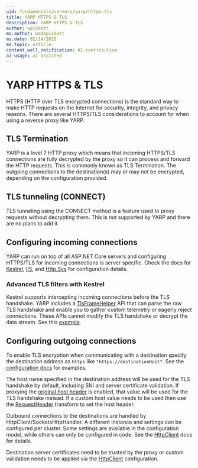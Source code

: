 ```yaml
---
uid: fundamentals/servers/yarp/https-tls
title: YARP HTTPS & TLS
description: YARP HTTPS & TLS
author: wpickett
ms.author: wadepickett
ms.date: 02/14/2025
ms.topic: article
content_well_notification: AI-contribution
ai-usage: ai-assisted
---
```


# YARP HTTPS & TLS

HTTPS (HTTP over TLS encrypted connections) is the standard way to make HTTP requests on the Internet for security, integrity, and privacy reasons. There are several HTTPS/TLS considerations to account for when using a reverse proxy like YARP.

## TLS Termination

YARP is a level 7 HTTP proxy which means that incoming HTTPS/TLS connections are fully decrypted by the proxy so it can process and forward the HTTP requests. This is commonly known as TLS Termination. The outgoing connections to the destination(s) may or may not be encrypted, depending on the configuration provided.

## TLS tunneling (CONNECT)

TLS tunneling using the CONNECT method is a feature used to proxy requests without decrypting them. This is _not_ supported by YARP and there are no plans to add it.

## Configuring incoming connections

YARP can run on top of all ASP.NET Core servers and configuring HTTPS/TLS for incoming connections is server specific. Check the docs for [Kestrel](/aspnet/core/fundamentals/servers/kestrel/endpoints#listenoptionsusehttps), [IIS](/iis/manage/configuring-security/how-to-set-up-ssl-on-iis), and [Http.Sys](/aspnet/core/fundamentals/servers/httpsys#configure-windows-server-1) for configuration details.

### Advanced TLS filters with Kestrel

Kestrel supports intercepting incoming connections before the TLS handshake. YARP includes a [TlsFrameHelper](xref:Yarp.ReverseProxy.Utilities.Tls.TlsFrameHelper) API that can parse the raw TLS handshake and enable you to gather custom telemetry or eagerly reject connections. These APIs cannot modify the TLS handshake or decrypt the data stream. See this [example](https://github.com/microsoft/reverse-proxy/blob/v1.0.0-rc.1/testassets/ReverseProxy.Direct/TlsFilter.cs).

## Configuring outgoing connections

To enable TLS encryption when communicating with a destination specify the destination address as `https` like `"https://destinationHost"`. See the [configuration docs](config-files.md#configuration-structure) for examples.

The host name specified in the destination address will be used for the TLS handshake by default, including SNI and server certificate validation. If proxying the [original host header](xref:fundamentals/servers/yarp/transforms#requestheaderoriginalhost) is enabled, that value will be used for the TLS handshake instead. If a custom host value needs to be used then use the [RequestHeader](xref:fundamentals/servers/yarp/transforms#requestheader) transform to set the host header.

Outbound connections to the destinations are handled by HttpClient/SocketsHttpHandler. A different instance and settings can be configured per cluster. Some settings are available in the configuration model, while others can only be configured in code. See the [HttpClient](xref:fundamentals/servers/yarp/http-client-config) docs for details.

Destination server certificates need to be trusted by the proxy or custom validation needs to be applied via the [HttpClient](xref:fundamentals/servers/yarp/http-client-config) configuration.
